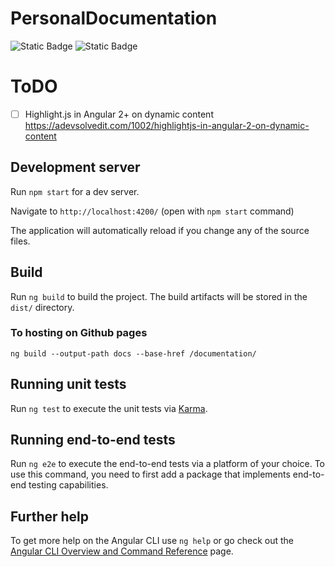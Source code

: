 # PersonalDocumentation

![Static Badge](https://img.shields.io/badge/Angular-v17-red?style=flat) ![Static Badge](https://img.shields.io/badge/Node-v20.11.0-green?style=flat)


# ToDO 
-[ ] Highlight.js in Angular 2+ on dynamic content
https://adevsolvedit.com/1002/highlightjs-in-angular-2-on-dynamic-content


## Development server

Run `npm start` for a dev server. 

Navigate to `http://localhost:4200/` (open with `npm start` command)

The application will automatically reload if you change any of the source files.


## Build

Run `ng build` to build the project. The build artifacts will be stored in the `dist/` directory.

### To hosting on Github pages 
 ```
 ng build --output-path docs --base-href /documentation/
 ```

## Running unit tests

Run `ng test` to execute the unit tests via [Karma](https://karma-runner.github.io).

## Running end-to-end tests

Run `ng e2e` to execute the end-to-end tests via a platform of your choice. To use this command, you need to first add a package that implements end-to-end testing capabilities.

## Further help

To get more help on the Angular CLI use `ng help` or go check out the [Angular CLI Overview and Command Reference](https://angular.io/cli) page.
